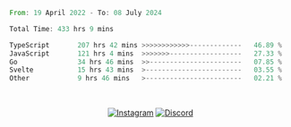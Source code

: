 <!--START_SECTION:waka-->

```rust
From: 19 April 2022 - To: 08 July 2024

Total Time: 433 hrs 9 mins

TypeScript       207 hrs 42 mins >>>>>>>>>>>>-------------   46.89 %
JavaScript       121 hrs 4 mins  >>>>>>>------------------   27.33 %
Go               34 hrs 46 mins  >>-----------------------   07.85 %
Svelte           15 hrs 43 mins  >------------------------   03.55 %
Other            9 hrs 46 mins   >------------------------   02.21 %
```

<!--END_SECTION:waka-->


<!-- &nbsp;<div align="center">
  [![Spotify](https://supakorn-spotify.vercel.app/api/spotify?background_color=0d1117&border_color=ffffff)](https://open.spotify.com/user/314ljfgc3h2e3vrqtbm3tq35t5zq?si=f93b8de147494e3a)  
</div>
-->

&nbsp;<div align="center">
  [![Instagram](https://img.shields.io/badge/Instagram-E4405F?style=for-the-badge&logo=instagram&logoColor=white)](https://www.instagram.com/supakornigm/)
  [![Discord](https://img.shields.io/badge/Discord-7289DA?style=for-the-badge&logo=discord&logoColor=white)](https://discord.com/users/977487166609457172)
</div>


